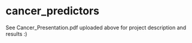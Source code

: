 # cancer_predictors

See Cancer_Presentation.pdf uploaded above for project description and results :) 